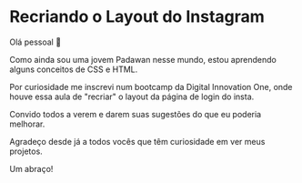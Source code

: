 # Recriando o Layout do Instagram

Olá pessoal :wave:

Como ainda sou uma jovem Padawan nesse mundo, estou aprendendo alguns conceitos de CSS e HTML. 

Por curiosidade me inscrevi num bootcamp da Digital Innovation One, onde houve essa aula de "recriar" o layout da página de login do insta. 

Convido todos a verem e darem suas sugestões do que eu poderia melhorar. 

Agradeço desde já a todos vocês que têm curiosidade em ver meus projetos.



Um abraço!